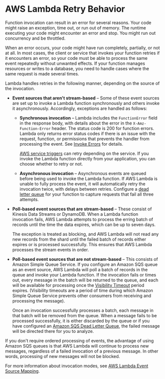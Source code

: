 # AWS Lambda Retry Behavior<a name="retries-on-errors"></a>

Function invocation can result in an error for several reasons\. Your code might raise an exception, time out, or run out of memory\. The runtime executing your code might encounter an error and stop\. You might run out concurrency and be throttled\.

When an error occurs, your code might have run completely, partially, or not at all\. In most cases, the client or service that invokes your function retries if it encounters an error, so your code must be able to process the same event repeatedly without unwanted effects\. If your function manages resources or writes to a database, you need to handle cases where the same request is made several times\.

Lambda handles retries in the following manner, depending on the source of the invocation\.
+ **Event sources that aren't stream\-based** – Some of these event sources are set up to invoke a Lambda function synchronously and others invoke it asynchronously\. Accordingly, exceptions are handled as follows:
  + **Synchronous invocation** – Lambda includes the `FunctionError` field in the response body, with details about the error in the `X-Amz-Function-Error` header\. The status code is 200 for function errors\. Lambda only returns error status codes if there is an issue with the request, function, or permissions that prevents the handler from processing the event\. See [Invoke Errors](API_Invoke.md#API_Invoke_Errors) for details\.

    [AWS service triggers](lambda-services.md) can retry depending on the service\. If you invoke the Lambda function directly from your application, you can choose whether to retry or not\.
  + **Asynchronous invocation** – Asynchronous events are queued before being used to invoke the Lambda function\. If AWS Lambda is unable to fully process the event, it will automatically retry the invocation twice, with delays between retries\. Configure a [dead letter queue](dlq.md) for your function to capture requests that fail all three attempts\.
+ **Poll\-based event sources that are stream\-based** – These consist of Kinesis Data Streams or DynamoDB\. When a Lambda function invocation fails, AWS Lambda attempts to process the erring batch of records until the time the data expires, which can be up to seven days\. 

  The exception is treated as blocking, and AWS Lambda will not read any new records from the shard until the failed batch of records either expires or is processed successfully\. This ensures that AWS Lambda processes the stream events in order\.
+ **Poll\-based event sources that are not stream\-based** – This consists of Amazon Simple Queue Service\. If you configure an Amazon SQS queue as an event source, AWS Lambda will poll a batch of records in the queue and invoke your Lambda function\. If the invocation fails or times out, every message in the batch will be returned to the queue, and each will be available for processing once the [Visibility Timeout](https://docs.aws.amazon.com/AWSSimpleQueueService/latest/SQSDeveloperGuide/sqs-visibility-timeout.html) period expires\. \(Visibility timeouts are a period of time during which Amazon Simple Queue Service prevents other consumers from receiving and processing the message\)\.

  Once an invocation successfully processes a batch, each message in that batch will be removed from the queue\. When a message fails to be processed successfully, it is either discarded by the queue or if you have configured an [Amazon SQS Dead Letter Queue](https://docs.aws.amazon.com/AWSSimpleQueueService/latest/SQSDeveloperGuide/sqs-configure-dead-letter-queue.html), the failed message will be directed there for you to analyze\.

If you don't require ordered processing of events, the advantage of using Amazon SQS queues is that AWS Lambda will continue to process new messages, regardless of a failed invocation of a previous message\. In other words, processing of new messages will not be blocked\. 

For more information about invocation modes, see [AWS Lambda Event Source Mapping](intro-invocation-modes.md)\.
